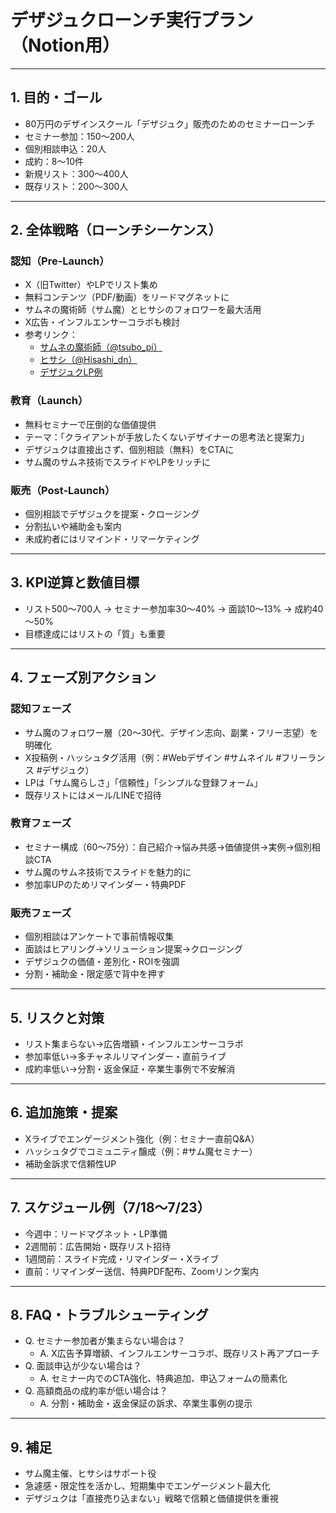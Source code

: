 # デザジュクローンチ実行プラン（Notion用）

---

## 1. 目的・ゴール
- 80万円のデザインスクール「デザジュク」販売のためのセミナーローンチ
- セミナー参加：150～200人
- 個別相談申込：20人
- 成約：8～10件
- 新規リスト：300～400人
- 既存リスト：200～300人

---

## 2. 全体戦略（ローンチシーケンス）
### 認知（Pre-Launch）
- X（旧Twitter）やLPでリスト集め
- 無料コンテンツ（PDF/動画）をリードマグネットに
- サムネの魔術師（サム魔）とヒサシのフォロワーを最大活用
- X広告・インフルエンサーコラボも検討
- 参考リンク：
    - [サムネの魔術師（@tsubo_pi）](https://x.com/tsubo_pi)
    - [ヒサシ（@Hisashi_dn）](https://x.com/Hisashi_dn)
    - [デザジュクLP例](https://dezajuku.jp)

### 教育（Launch）
- 無料セミナーで圧倒的な価値提供
- テーマ：「クライアントが手放したくないデザイナーの思考法と提案力」
- デザジュクは直接出さず、個別相談（無料）をCTAに
- サム魔のサムネ技術でスライドやLPをリッチに

### 販売（Post-Launch）
- 個別相談でデザジュクを提案・クロージング
- 分割払いや補助金も案内
- 未成約者にはリマインド・リマーケティング

---

## 3. KPI逆算と数値目標
- リスト500～700人 → セミナー参加率30～40% → 面談10～13% → 成約40～50%
- 目標達成にはリストの「質」も重要

---

## 4. フェーズ別アクション
### 認知フェーズ
- サム魔のフォロワー層（20～30代、デザイン志向、副業・フリー志望）を明確化
- X投稿例・ハッシュタグ活用（例：#Webデザイン #サムネイル #フリーランス #デザジュク）
- LPは「サム魔らしさ」「信頼性」「シンプルな登録フォーム」
- 既存リストにはメール/LINEで招待

### 教育フェーズ
- セミナー構成（60～75分）：自己紹介→悩み共感→価値提供→実例→個別相談CTA
- サム魔のサムネ技術でスライドを魅力的に
- 参加率UPのためリマインダー・特典PDF

### 販売フェーズ
- 個別相談はアンケートで事前情報収集
- 面談はヒアリング→ソリューション提案→クロージング
- デザジュクの価値・差別化・ROIを強調
- 分割・補助金・限定感で背中を押す

---

## 5. リスクと対策
- リスト集まらない→広告増額・インフルエンサーコラボ
- 参加率低い→多チャネルリマインダー・直前ライブ
- 成約率低い→分割・返金保証・卒業生事例で不安解消

---

## 6. 追加施策・提案
- Xライブでエンゲージメント強化（例：セミナー直前Q&A）
- ハッシュタグでコミュニティ醸成（例：#サム魔セミナー）
- 補助金訴求で信頼性UP

---

## 7. スケジュール例（7/18～7/23）
- 今週中：リードマグネット・LP準備
- 2週間前：広告開始・既存リスト招待
- 1週間前：スライド完成・リマインダー・Xライブ
- 直前：リマインダー送信、特典PDF配布、Zoomリンク案内

---

## 8. FAQ・トラブルシューティング
- Q. セミナー参加者が集まらない場合は？
  - A. X広告予算増額、インフルエンサーコラボ、既存リスト再アプローチ
- Q. 面談申込が少ない場合は？
  - A. セミナー内でのCTA強化、特典追加、申込フォームの簡素化
- Q. 高額商品の成約率が低い場合は？
  - A. 分割・補助金・返金保証の訴求、卒業生事例の提示

---

## 9. 補足
- サム魔主催、ヒサシはサポート役
- 急遽感・限定性を活かし、短期集中でエンゲージメント最大化
- デザジュクは「直接売り込まない」戦略で信頼と価値提供を重視 